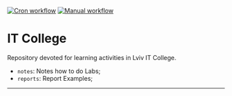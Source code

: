 [![Cron workflow](https://github.com/BobasB/it_college/actions/workflows/cron.yml/badge.svg)](https://github.com/BobasB/it_college/actions/workflows/cron.yml)
[![Manual workflow](https://github.com/BobasB/it_college/actions/workflows/manual.yml/badge.svg)](https://github.com/BobasB/it_college/actions/workflows/manual.yml)
# IT College
Repository devoted for learning activities in Lviv IT College.
- `notes`: Notes how to do Labs;
- `reports`: Report Examples;
---
